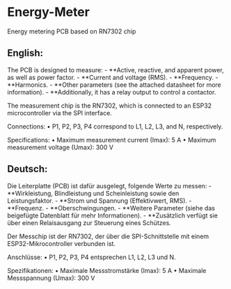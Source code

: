 # Energy-Meter
Energy metering PCB based on RN7302 chip

## English:

The PCB is designed to measure:
	- **Active, reactive, and apparent power, as well as power factor.
	- **Current and voltage (RMS).
	- **Frequency.
	- **Harmonics.
	- **Other parameters (see the attached datasheet for more information).
	- **Additionally, it has a relay output to control a contactor.

The measurement chip is the RN7302, which is connected to an ESP32 microcontroller via the SPI interface.

Connections:
• P1, P2, P3, P4 correspond to L1, L2, L3, and N, respectively.

Specifications:
• Maximum measurement current (Imax): 5 A
• Maximum measurement voltage (Umax): 300 V



## Deutsch:

Die Leiterplatte (PCB) ist dafür ausgelegt, folgende Werte zu messen:
	- **Wirkleistung, Blindleistung und Scheinleistung sowie den Leistungsfaktor.
	- **Strom und Spannung (Effektivwert, RMS).
	- **Frequenz.
	- **Oberschwingungen.
	- **Weitere Parameter (siehe das beigefügte Datenblatt für mehr Informationen).
	- **Zusätzlich verfügt sie über einen Relaisausgang zur Steuerung eines Schützes.

Der Messchip ist der RN7302, der über die SPI-Schnittstelle mit einem ESP32-Mikrocontroller verbunden ist.

Anschlüsse:
• P1, P2, P3, P4 entsprechen L1, L2, L3 und N.

Spezifikationen:
• Maximale Messstromstärke (Imax): 5 A
• Maximale Messspannung (Umax): 300 V


